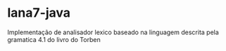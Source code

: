 # lana7-java
Implementação de analisador lexico baseado na linguagem descrita pela gramatica 4.1 do livro do Torben

